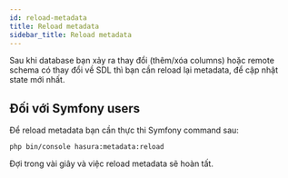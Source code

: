 ```yaml
---
id: reload-metadata
title: Reload metadata
sidebar_title: Reload metadata
---
```


Sau khi database bạn xảy ra thay đổi (thêm/xóa columns) hoặc remote schema có thay đổi về SDL thì bạn cần reload lại metadata,
để cập nhật state mới nhất.

## Đối với Symfony users

Để reload metadata bạn cần thực thi Symfony command sau:

```shell
php bin/console hasura:metadata:reload
```

Đợi trong vài giây và việc reload metadata sẽ hoàn tất.